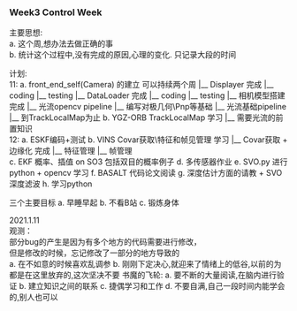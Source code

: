 <!--
 * @Author: Liu Weilong
 * @Date: 2021-01-10 21:25:03
 * @LastEditors: Liu Weilong 
 * @LastEditTime: 2021-01-12 09:36:41
 * @Description: 
-->


### Week3  Control Week
主要思想: <br>
a. 这个周,想办法去做正确的事<br>
b. 统计这个过程中,没有完成的原因,心理的变化. 只记录大段的时间<br>

计划:<br>
11:
   a. front_end_self(Camera) 的建立 可以持续两个周
        |__ Displayer                完成
            |__ coding
            |__ testing
        |__ DataLoader               完成
            |__ coding
            |__ testing
        |__ 相机模型搭建               完成
        |__ 光流opencv pipeline
        |__ 编写对极几何\Pnp等基础
        |__ 光流基础pipeline                
        |__ 到TrackLocalMap为止
    b. YGZ-ORB TrackLocalMap 学习 
        |__ 需要光流的前置知识    
12:
    a. ESKF编码+测试
    b. VINS Covar获取\特征和帧见管理 学习 
        |__ Covar获取 + 边缘化     完成
        |__ 特征管理
        |__ 帧管理      
    c. EKF 概率、插值 on SO3 包括双目的概率例子
    d. 多传感器作业
    e. SVO.py 进行python + opencv 学习
    f. BASALT 代码论文阅读
    g. 深度估计方面的请教 + SVO 深度滤波
    h. 学习python

三个主要目标
a. 早睡早起
b. 不看B站
c. 锻炼身体

2021.1.11<br>
观测：<br>
部分bug的产生是因为有多个地方的代码需要进行修改，<br>
但是修改的时候，忘记修改了一部分的地方导致的<br>
a. 在不如意的时候喜欢乱调参
b. 刚刚下定决心,就迎来了情绪上的低谷,以前的为都是在这里放弃的,这次坚决不要
书魔的飞轮:
a. 要不断的大量阅读,在脑内进行验证
b. 建立知识之间的联系
c. 捷偶学习和工作
d. 不要自满,自己一段时间内能学会的,别人也可以
